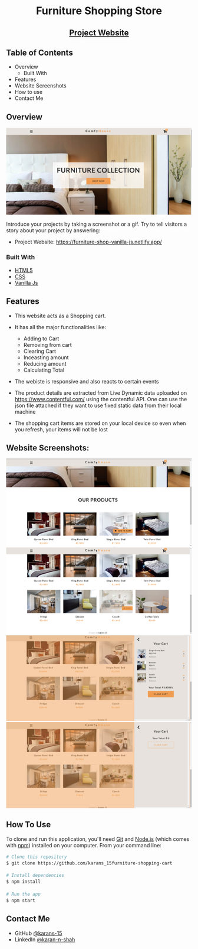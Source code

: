 <!-- Please update value in the {}  -->

<h1 align="center">Furniture Shopping Store</h1>

<h2 align="center"><a href="https://furniture-shop-vanilla-js.netlify.app/" target="_blank">Project Website</a></h2>



<!-- TABLE OF CONTENTS -->

## Table of Contents

- Overview
  - Built With
- Features
- Website Screenshots
- How to use
- Contact Me

<!-- OVERVIEW -->

## Overview

![screenshot](images/ss1.png)

Introduce your projects by taking a screenshot or a gif. Try to tell visitors a story about your project by answering:

- Project Website: https://furniture-shop-vanilla-js.netlify.app/ 

### Built With

<!-- This section should list any major frameworks that you built your project using. Here are a few examples.-->

- [HTML5](https://en.wikipedia.org/wiki/HTML5)
- [CSS](https://en.wikipedia.org/wiki/CSS)
- [Vanilla Js](https://en.wikipedia.org/wiki/JavaScript)

## Features
<!-- List the features of your application -->

- This website acts as a Shopping cart.
- It has all the major functionalities like:
    - Adding to Cart
    - Removing from cart
    - Clearing Cart
    - Inceasting amount 
    - Reducing amount
    - Calculating Total

- The webiste is responsive and also reacts to certain events
- The product details are extracted from Live Dynamic data uploaded on https://www.contentful.com/ using the contentful API. One can use the json file attached if they want to use fixed static data from their local machine
- The shopping cart items are stored on your local device so even when you refresh, your items will not be lost


## Website Screenshots:

![screenshot](images/ss2.png)
![screenshot](images/ss3.png)
![screenshot](images/ss4.png)
![screenshot](images/ss5.png)

## How To Use

<!-- Example: -->

To clone and run this application, you'll need [Git](https://git-scm.com) and [Node.js](https://nodejs.org/en/download/) (which comes with [npm](http://npmjs.com)) installed on your computer. From your command line:

```bash
# Clone this repository
$ git clone https://github.com/karans_15furniture-shopping-cart

# Install dependencies
$ npm install

# Run the app
$ npm start
```

## Contact Me

- GitHub [@karans-15](https://{github.com/karans-15})
- LinkedIn [@karan-n-shah](https://www.linkedin.com/in/karan-n-shah/)
